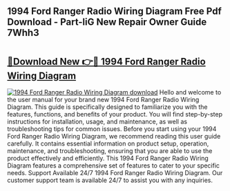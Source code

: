 ## 1994 Ford Ranger Radio Wiring Diagram Free Pdf Download - Part-liG New Repair Owner Guide 7Whh3

# <h2><a href="http://dftwq33.blite.top/?on=1994+Ford+Ranger+Radio+Wiring+Diagram">🔗Download New 👉🔴 1994 Ford Ranger Radio Wiring Diagram</a></h2>

[![1994 Ford Ranger Radio Wiring Diagram download](https://i.imgur.com/lujVjoI.png)](http://dftwq33.blite.top/?on=1994+Ford+Ranger+Radio+Wiring+Diagram)
Hello and welcome to the user manual for your brand new 1994 Ford Ranger Radio Wiring Diagram. This guide is specifically designed to familiarize you with the features, functions, and benefits of your product. You will find step-by-step instructions for installation, usage, and maintenance, as well as troubleshooting tips for common issues. Before you start using your 1994 Ford Ranger Radio Wiring Diagram, we recommend reading this user guide carefully. It contains essential information on product setup, operation, maintenance, and troubleshooting, ensuring that you are able to use the product effectively and efficiently. This 1994 Ford Ranger Radio Wiring Diagram features a comprehensive set of features to cater to your specific needs. Support Available 24/7 1994 Ford Ranger Radio Wiring Diagram. Our customer support team is available 24/7 to assist you with any inquiries.

